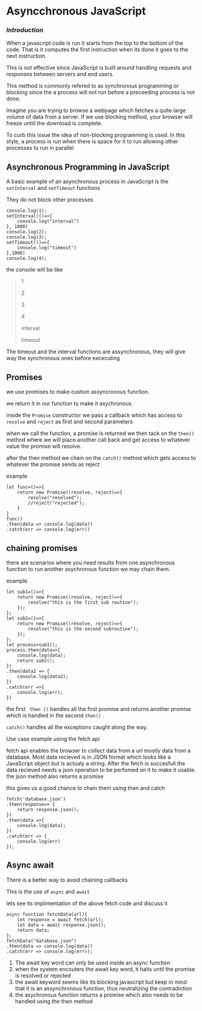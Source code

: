 # Asyncchronous JavaScript
### *Introduction*
When a javascript code is run it starts from the top to the bottom of the code.
That is it computes the first instruction when its done it goes to the next instruction.

This is not effective since JavaScript is built around handling requests and responses between servers and end users.

This method is commonly refered to as synchronous programming or blocking since the a process will not run before a preceeding process is not done.

Imagine you are trying to browse a webpage which fetches a quite large volume of data from a server. If we use blocking method, your browser will freeze untill the download is complete.

To curb this issue the idea of non-blocking programming is used. 
In this style, a process is run when there is space for it to run allowing other processes to run in parallel

## Asynchronous Programming in JavaScript
A basic example of an asynchronous process in JavaScript is the ` setInterval ` and ` setTimeout ` functions 

They do not block other processes
```
console.log(1);
setInterval(()=>{
    console.log("interval")
}, 1000)
console.log(2);
console.log(3);
setTimeout(()=>{
    console.log("timeout")
},1000)
console.log(4);
```
the console will be like
>1
>
>2
>
>3 
>
>4
>
>interval
>
>timeout
>
The timeout and the interval functions are assynchronous, they will give way the synchronous ones before excecuting

## Promises
we use promises to make custom assyncronous function.

we return it in our function to make it asychronous.

inside the ` Promise ` constructor we pass a callback which has access to  ` resolve ` and ` reject ` as first and second parameters 

when we call the function, a promise is returned we then tack on the ` then() ` method where we will place another call back and get access to whatever value the promise will resolve.

after the then method we chain on the ` catch() ` method which gets access to whatever the promise sends as reject

example
```
let func=()=>{
    return new Promise((resolve, reject)=>{
        resolve("resolved");
        //reject("rejected");
    }
}
func()
.then(data => console.log(data))
.catch(err => console.log(err))
```
## chaining promises
there are scenarios where you need results from one asynchronous function to run another asychronous function we may chain them.

example
```
let sub1=()=>{
    return new Promise((resolve, reject)=>{
        resolve("this is the first sub routine");
    });
};
let sub2=()=>{
    return new Promise((resolve, reject)=>{
        resolve("this is the second subroutine");
    });
};
let process=sub1();
process.then(data=>{
    console.log(data);
    return sub2();
})
.then(data2 => {
    console.log(data2);
})
.catch(err =>{
    console.log(err);
})
```
the first ` then ()` handles all the first promise and returns another promise which is handled in the second `then()` .

`catch()` handles all the exceptions caught along the way.

Use case example using the fetch api

fetch api enables the browser to collect data from a url mostly data from a database.
Most data recieved is in JSON format which looks like a JavaScript object but is actualy a string. After the fetch is succesfull the data recieved needs a json operation to be perfomed on it to make it usable.
the json method also returns a promise

this gives us a good chance to chain them using then and catch 
```
fetch('database.json')
.then(response=> {
    return response.json();
})
.then(data =>{
    console.log(data);
})
.catch(err => {
    console.log(err)
});
```
## Async await
There is a better way to avoid chaining callbacks 

This is the use of  `async` and `await`

lets see its implimentation of the above fetch code and discuss it
```
async function fetchData(url){
    let response = await fetch(url);
    let data = await response.json();
    return data;
};
fetchData("database.json")
.then(data => console.log(data))
.catch(err => console.log(err));
```
1. The await key word can only be used inside an async function
2. when the system encouters the await key word, it halts until the promise is resolved or rejected
3. the await keyword seems like its blocking javascript but keep in mind that it is an assynchronous function, thus neutralizing the contradiction
4. the asychronous function returns a promise which also needs to be handled using the then method